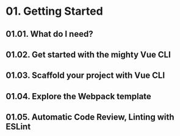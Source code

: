 # 01. Getting Started

## 01.01. What do I need?

## 01.02. Get started with the mighty Vue CLI

## 01.03. Scaffold your project with Vue CLI

## 01.04. Explore the Webpack template

## 01.05. Automatic Code Review, Linting with ESLint
